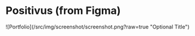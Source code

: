 <h1>Positivus (from Figma)</h1>
![Portfolio](/src/img/screenshot/screenshot.png?raw=true "Optional Title")
